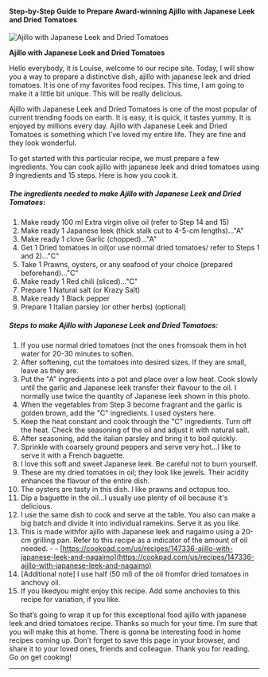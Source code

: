             

#### Step-by-Step Guide to Prepare Award-winning Ajillo with Japanese Leek and Dried Tomatoes

![Ajillo with Japanese Leek and Dried Tomatoes](https://img-global.cpcdn.com/recipes/6508022202368000/751x532cq70/ajillo-with-japanese-leek-and-dried-tomatoes-recipe-main-photo.jpg)

**Ajillo with Japanese Leek and Dried Tomatoes**

Hello everybody, it is Louise, welcome to our recipe site. Today, I will show you a way to prepare a distinctive dish, ajillo with japanese leek and dried tomatoes. It is one of my favorites food recipes. This time, I am going to make it a little bit unique. This will be really delicious.

Ajillo with Japanese Leek and Dried Tomatoes is one of the most popular of current trending foods on earth. It is easy, it is quick, it tastes yummy. It is enjoyed by millions every day. Ajillo with Japanese Leek and Dried Tomatoes is something which I’ve loved my entire life. They are fine and they look wonderful.

To get started with this particular recipe, we must prepare a few ingredients. You can cook ajillo with japanese leek and dried tomatoes using 9 ingredients and 15 steps. Here is how you cook it.

##### The ingredients needed to make Ajillo with Japanese Leek and Dried Tomatoes:

1.  Make ready 100 ml Extra virgin olive oil (refer to Step 14 and 15)
2.  Make ready 1 Japanese leek (thick stalk cut to 4-5-cm lengths)…"A"
3.  Make ready 1 clove Garlic (chopped)…"A"
4.  Get 1 Dried tomatoes in oil(or use normal dried tomatoes/ refer to Steps 1 and 2)…"C"
5.  Take 1 Prawns, oysters, or any seafood of your choice (prepared beforehand)…"C"
6.  Make ready 1 Red chili (sliced)…"C"
7.  Prepare 1 Natural salt (or Krazy Salt)
8.  Make ready 1 Black pepper
9.  Prepare 1 Italian parsley (or other herbs) (optional)

##### Steps to make Ajillo with Japanese Leek and Dried Tomatoes:

1.  If you use normal dried tomatoes (not the ones fromsoak them in hot water for 20-30 minutes to soften.
2.  After softening, cut the tomatoes into desired sizes. If they are small, leave as they are.
3.  Put the "A" ingredients into a pot and place over a low heat. Cook slowly until the garlic and Japanese leek transfer their flavour to the oil. I normally use twice the quantity of Japanese leek shown in this photo.
4.  When the vegetables from Step 3 become fragrant and the garlic is golden brown, add the "C" ingredients. I used oysters here.
5.  Keep the heat constant and cook through the "C" ingredients. Turn off the heat. Check the seasoning of the oil and adjust it with natural salt.
6.  After seasoning, add the italian parsley and bring it to boil quickly.
7.  Sprinkle with coarsely ground peppers and serve very hot…I like to serve it with a French baguette.
8.  I love this soft and sweet Japanese leek. Be careful not to burn yourself.
9.  These are my dried tomatoes in oil; they look like jewels. Their acidity enhances the flavour of the entire dish.
10.  The oysters are tasty in this dish. I like prawns and octopus too.
11.  Dip a baguette in the oil…I usually use plenty of oil because it's delicious.
12.  I use the same dish to cook and serve at the table. You also can make a big batch and divide it into individual ramekins. Serve it as you like.
13.  This is made withfor ajillo with Japanese leek and nagaimo using a 20-cm grilling pan. Refer to this recipe as a indicator of the amount of oil needed. - - [https://cookpad.com/us/recipes/147336-ajillo-with-japanese-leek-and-nagaimo](https://cookpad.com/us/recipes/147336-ajillo-with-japanese-leek-and-nagaimo)
14.  \[Additional note\] I use half (50 ml) of the oil fromfor dried tomatoes in anchovy oil.
15.  If you likedyou might enjoy this recipe. Add some anchovies to this recipe for variation, if you like.

So that’s going to wrap it up for this exceptional food ajillo with japanese leek and dried tomatoes recipe. Thanks so much for your time. I’m sure that you will make this at home. There is gonna be interesting food in home recipes coming up. Don’t forget to save this page in your browser, and share it to your loved ones, friends and colleague. Thank you for reading. Go on get cooking!

* * *